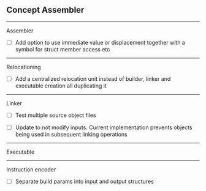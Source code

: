 Concept Assembler
------------------------------------------------------------

-------------------
Assembler

- [ ] Add option to use immediate value or displacement together with
      a symbol for struct member access etc
 
------------------
Relocationing

- [ ] Add a centralized relocation unit instead of builder, linker and
      executable creation all duplicating it

------------------
Linker

- [ ] Test multiple source object files

- [ ] Update to not modify inputs. Current implementation
      prevents objects being used in subsequent linking operations

------------------
Executable

------------------
Instruction encoder

- [ ] Separate build params into input and output structures


